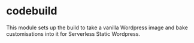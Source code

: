 # codebuild

This module sets up the build to take a vanilla Wordpress image and bake customisations into it for Serverless Static Wordpress.
